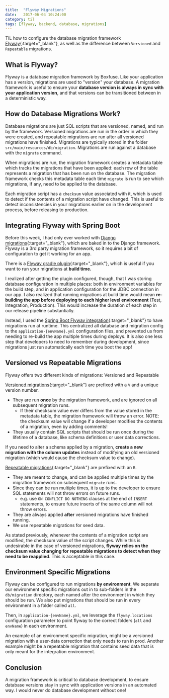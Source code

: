 ```yaml
---
title:  "Flyway Migrations"
date:   2017-06-04 10:24:00
category: til
tags: [flyway, backend, database, migrations]
---
```


TIL how to configure the database migration framework [Flyway][flyway]{:target="_blank"}, as well as the difference between `Versioned` and `Repeatable` migrations.

## What is Flyway?

Flyway is a database migration framework by Boxfuse. Like your application has a version, migrations are used to "version" your database. A migration framework is useful to ensure your **database version is always in sync with your application version**, and that versions can be transitioned between in a deterministic way.

## How do Database Migrations Work?

Database migrations are just SQL scripts that are versioned, named, and run by the framework. Versioned migrations are run in the order in which they were created, and repeatable migrations are run after all versioned migrations have finished. Migrations are typically stored in the folder `src/main/resources/db/migration`. Migrations are run against a database with the `migrate` command.

When migrations are run, the migration framework creates a metadata table which tracks the migrations that have been applied: each row of the table represents a migration that has been run on the database. The migration framework checks this metadata table each time `migrate` is run to see which migrations, if any, need to be applied to the database.

Each migration script has a `checksum` value associated with it, which is used to detect if the contents of a migration script have changed. This is useful to detect inconsistencies in your migrations earlier on in the development process, before releasing to production.

## Integrating Flyway with Spring Boot

Before this week, I had only ever worked with [Django migrations][migration]{:target="_blank"}, which are baked in to the Django framework. Flyway is a 3rd party migration framework, so it requires a bit of configuration to get it working for an app.

There is a [Flyway gradle plugin][gradle]{:target="_blank"}, which is useful if you want to run your migrations at **build time.**

I realized after getting the plugin configured, though, that I was storing database configuration in multiple places: both in environment variables for the build step, and in application configuration for the JDBC connection in our app. I also realized that running migrations at build time would mean **re-building the app before deploying to each higher level environment** (Test, Integration, Production). This would increase the duration of each step in our release pipeline substantially.

Instead, I used the [Spring Boot Flyway integration][sb]{:target="_blank"} to have migrations run at runtime. This centralized all database and migration config to the `application-{envName}.yml` configuration files, and prevented us from needing to re-build the app multiple times during deploys. It is also one less step that developers to need to remember during development, since migrations just run automatically each time you boot the app!

## Versioned vs Repeatable Migrations

Flyway offers two different kinds of migrations: Versioned and Repeatable

[Versioned migrations][vers]{:target="_blank"} are prefixed with a `V` and a unique version number.
- They are run **once** by the migration framework, and are ignored on all subsequent migration runs.
  - If their checksum value ever differs from the value stored in the metadata table, the migration framework will throw an error. NOTE: the checksum value will change if a developer modifies the contents of a migration, even by adding comments!
- They usually contain SQL scripts that should be run once during the lifetime of a database, like schema definitions or user data corrections.

If you need to alter a schema applied by a migration, **create a new migration with the column updates** instead of modifying an old versioned migration (which would cause the checksum value to change).

[Repeatable migrations][repeat]{:target="_blank"} are prefixed with an `R`.
- They are meant to change, and can be applied multiple times by the migration framework on subsequent `migrate` runs.
- Since they can be run multiple times, it is up to the developer to ensure SQL statements will not throw errors on future runs.
  - e.g. use `ON CONFLICT DO NOTHING` clauses at the end of `INSERT` statements, to ensure future inserts of the same column will not throw errors.
- They are always applied **after** versioned migrations have finished running.
- We use repeatable migrations for seed data.

As stated previously, whenever the contents of a migration script are modified, the checksum value of the script changes. While this is undesirable in the case of versioned migrations, **flyway relies on the checksum value changing for repeatable migrations to detect when they need to be reapplied**. This is acceptable in this case.

## Environment Specific Migrations

Flyway can be configured to run migrations **by environment**. We separate our environment specific migrations out in to sub-folders in the `db/migration` directory, each named after the environment in which they should be run. We also put migrations that should be run in every environment in a folder called `all`.

Then, in `application-{envName}.yml`, we leverage the `flyway.locations` configuration parameter to point flyway to the correct folders (`all` and `envName`) in each environment.

An example of an environment specific migration, might be a versioned migration with a user-data correction that only needs to run in prod. Another example might be a repeatable migration that contains seed data that is only meant for the integration environment.

## Conclusion

A migration framework is critical to database development, to ensure database versions stay in sync with application versions in an automated way. I would never do database development without one!

[flyway]: https://flywaydb.org/
[migration]: https://docs.djangoproject.com/en/1.11/topics/migrations/
[gradle]: https://flywaydb.org/documentation/gradle/
[sb]: https://flywaydb.org/documentation/plugins/springboot
[vers]: https://flywaydb.org/documentation/migration/versioned
[repeat]: https://flywaydb.org/documentation/migration/repeatable
